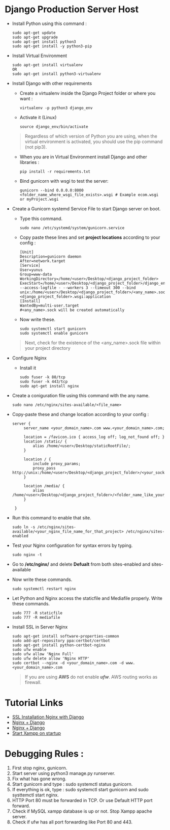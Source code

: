 # Django Production Server Host
 - Install Python using this command :
   ```
   sudo apt-get update
   sudo apt-get upgrade
   sudo apt-get install python3
   sudo apt-get install -y python3-pip
   ```

 - Install Virtual Environment 
   ```
   sudo apt-get install virtualenv
   OR
   sudo apt-get install python3-virtualenv
   ```
   	
 - Install Django with other requirements 

   - Create a virtualenv inside the Django Project folder or where you want : 
     ```
     virtualenv -p python3 django_env
     ```
    - Activate it (Linux)
      ```
      source django_env/bin/activate
      ```
	
    > Regardless of which version of Python you are using, when the virtual environment is activated, you should use the pip command (not pip3).
    
    - When you are in Virtual Environment install Django and other libraries :	
      ```
      pip install -r requirements.txt
      ```

    - Bind gunicorn with wsgi to test the server:
      ```
      gunicorn --bind 0.0.0.0:8000 <folder_name_where_wsgi_file_exists>.wsgi # Example ecom.wsgi or myProject.wsgi
      ```	

 - Create a Gunicorn systemd Service File to start Django server on boot.
   - Type this command.
     ```
     sudo nano /etc/systemd/system/gunicorn.service
     ```
   - Copy paste these lines and set **project locations** according to your config :
     ```
     [Unit]
     Description=gunicorn daemon
     After=network.target
     [Service]
     User=yunus
     Group=www-data
     WorkingDirectory=/home/<user>/Desktop/<django_project_folder>
     ExecStart=/home/<user>/Desktop/<django_project_folder>/django_env/bin/gunicorn --access-logfile - --workers 3 --timeout 300 --bind unix:/home/<user>/Desktop/<django_project_folder>/<any_name>.sock <django_project_folder>.wsgi:application
     [Install]
     WantedBy=multi-user.target
     #<any_name>.sock will be created automatically
     ```
   - Now write these.
     ```
     sudo systemctl start gunicorn
     sudo systemctl enable gunicorn
     ```
     
   > Next, check for the existence of the <any_name>.sock file within your project directory
	
 - Configure Nginx
   - Install it 
     ```
     sudo fuser -k 80/tcp
     sudo fuser -k 443/tcp
     sudo apt-get install nginx
     ```
 - Create a coniguration file using this command with the any name.
   ```
   sudo nano /etc/nginx/sites-available/<file_name>
   ```
 - Copy-paste these and change location according to your config :
   ```
   server {
		server_name <your_domain_name>.com www.<your_domain_name>.com;

		location = /favicon.ico { access_log off; log_not_found off; }
		location /static/ {
			alias /home/<user>/Desktop/staticRootFile/;
		}

		location / {
			include proxy_params;
			proxy_pass http://unix:/home/<user>/Desktop/<django_project_folder>/<your_socket_name>.sock;
		}

		location /media/ {
			alias   /home/<user>/Desktop/<django_project_folder>/<folder_name_like_your_django_project_folder>/media/;
		}

	}
   ```
 - Run this command to enable that site.
   ```
   sudo ln -s /etc/nginx/sites-available/<your_nginx_file_name_for_that_project> /etc/nginx/sites-enabled
   ```
 - Test your Nginx configuration for syntax errors by typing.
    ```
    sudo nginx -t
    ```
 - Go to **/etc/nginx/** and delete **Defualt** from both sites-enabled and sites-available
		
 - Now write these commands.
   ```
   sudo systemctl restart nginx
   ```
 - Let Python and Nginx access the staticfile and Mediafile properly. Write these commands.
   ```
   sudo 777 -R staticfile
   sudo 777 -R mediafile
   ```
 - Install SSL in Server Nginx
   ```
   sudo apt-get install software-properties-common
   sudo add-apt-repository ppa:certbot/certbot
   sudo apt-get install python-certbot-nginx
   sudo ufw enable
   sudo ufw allow 'Nginx Full'
   sudo ufw delete allow 'Nginx HTTP'
   sudo certbot --nginx -d <your_domain_name>.com -d www.<your_domain_name>.com
   ```
   
   > If you are using **AWS** do not enable ***ufw***. AWS routing works as firewall.

	
# Tutorial Links
  - [SSL Installation Nginx with Django](https://www.digitalocean.com/community/tutorials/how-to-secure-nginx-with-let-s-encrypt-on-ubuntu-18-04)
  - [Nginx + Django](https://www.digitalocean.com/community/tutorials/how-to-set-up-django-with-postgres-nginx-and-gunicorn-on-ubuntu-16-04)
  - [Nginx + Django](https://jee-appy.blogspot.com/2017/01/deply-django-with-nginx.html)
  - [Start Xampp on startup](https://salitha94.blogspot.com/2017/08/how-to-start-xampp-automatically-in.html)
	
	 
# Debugging Rules :


1. First stop nginx, gunicorn.
2. Start server using python3 manage.py runserver.
3. Fix what has gone wrong.
4. Start gunicorn and type : sudo systemctl status gunicorn.
5. If everything is ok, type : sudo systemctl start gunicorn and sudo systtemctl start nginx.
6. HTTP Port 80 must be forwarded in TCP. Or use Default HTTP port forward. 
7. Check if MySQL xampp database is up or not. Stop Xampp apache server.
8. Check if ufw has all port forwarding like Port 80 and 443.






























